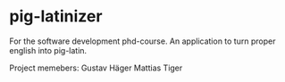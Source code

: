 # pig-latinizer
For the software development phd-course. An application to turn proper english into pig-latin.

Project memebers:
Gustav Häger
Mattias Tiger
